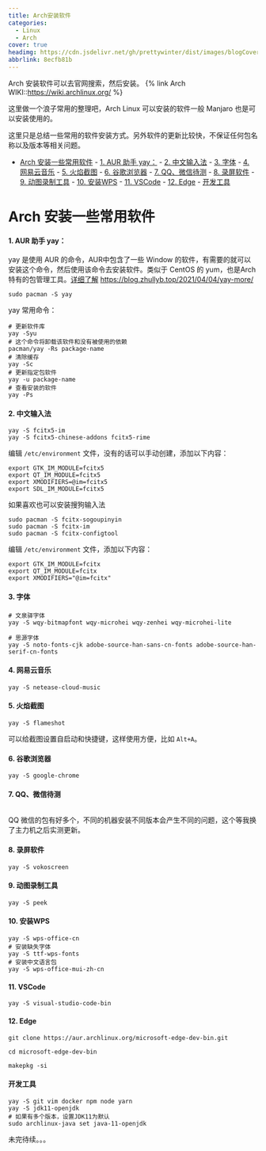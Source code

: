 ```yaml
---
title: Arch安装软件
categories:
  - Linux
  - Arch
cover: true
headimg: https://cdn.jsdelivr.net/gh/prettywinter/dist/images/blogCover/arch.jpeg
abbrlink: 8ecfb81b
---
```


Arch 安装软件可以去官网搜索，然后安装。
{% link Arch WIKI::https://wiki.archlinux.org/ %}

这里做一个浪子常用的整理吧，Arch Linux 可以安装的软件一般 Manjaro 也是可以安装使用的。

这里只是总结一些常用的软件安装方式。另外软件的更新比较快，不保证任何包名称以及版本等相关问题。

<!-- more -->

<!-- @import "[TOC]" {cmd="toc" depthFrom=2 depthTo=6 orderedList=true} -->

<!-- code_chunk_output -->

- [Arch 安装一些常用软件](#arch-安装一些常用软件)
      - [1. AUR 助手 yay：](#1-aur-助手-yay)
      - [2. 中文输入法](#2-中文输入法)
      - [3. 字体](#3-字体)
      - [4. 网易云音乐](#4-网易云音乐)
      - [5. 火焰截图](#5-火焰截图)
      - [6. 谷歌浏览器](#6-谷歌浏览器)
      - [7. QQ、微信待测](#7-qq微信待测)
      - [8. 录屏软件](#8-录屏软件)
      - [9. 动图录制工具](#9-动图录制工具)
      - [10. 安装WPS](#10-安装wps)
      - [11. VSCode](#11-vscode)
      - [12. Edge](#12-edge)
      - [开发工具](#开发工具)

<!-- /code_chunk_output -->

# Arch 安装一些常用软件

#### 1. AUR 助手 yay：
yay 是使用 AUR 的命令，AUR中包含了一些 Window 的软件，有需要的就可以安装这个命令，然后使用该命令去安装软件。类似于 CentOS 的 yum，也是Arch特有的包管理工具。[详细了解](https://zhuanlan.zhihu.com/p/363666022) https://blog.zhullyb.top/2021/04/04/yay-more/
```bash{.line-numbers}
sudo pacman -S yay
```
yay 常用命令：
```bash{.line-numbers}
# 更新软件库
yay -Syu
# 这个命令将卸载该软件和没有被使用的依赖
pacman/yay -Rs package-name
# 清除缓存
yay -Sc
# 更新指定包软件
yay -u package-name
# 查看安装的软件
yay -Ps
```

#### 2. 中文输入法
```bash{.line-numbers}
yay -S fcitx5-im 
yay -S fcitx5-chinese-addons fcitx5-rime
```
编辑 `/etc/environment` 文件，没有的话可以手动创建，添加以下内容：
```bash{.line-numbers}
export GTK_IM_MODULE=fcitx5
export QT_IM_MODULE=fcitx5
export XMODIFIERS=@im=fcitx5
export SDL_IM_MODULE=fcitx5
```

如果喜欢也可以安装搜狗输入法
```bash{.line-numbers}
sudo pacman -S fcitx-sogoupinyin
sudo pacman -S fcitx-im
sudo pacman -S fcitx-configtool
```
编辑 `/etc/environment` 文件，添加以下内容：
```bash{.line-numbers}
export GTK_IM_MODULE=fcitx
export QT_IM_MODULE=fcitx
export XMODIFIERS="@im=fcitx"
```

#### 3. 字体
```bash{.line-numbers}
# 文泉驿字体
yay -S wqy-bitmapfont wqy-microhei wqy-zenhei wqy-microhei-lite

# 思源字体
yay -S noto-fonts-cjk adobe-source-han-sans-cn-fonts adobe-source-han-serif-cn-fonts
```

#### 4. 网易云音乐
```bash{.line-numbers}
yay -S netease-cloud-music
```

#### 5. 火焰截图
```bash{.line-numbers}
yay -S flameshot
```
可以给截图设置自启动和快捷键，这样使用方便，比如 `Alt+A`。

#### 6. 谷歌浏览器
```bash{.line-numbers}
yay -S google-chrome
```

#### 7. QQ、微信待测
```bash{.line-numbers}
```
QQ 微信的包有好多个，不同的机器安装不同版本会产生不同的问题，这个等我换了主力机之后实测更新。

#### 8. 录屏软件
```bash{.line-numbers}
yay -S vokoscreen
```

#### 9. 动图录制工具
```bash{.line-numbers}
yay -S peek
```

#### 10. 安装WPS
```bash{.line-numbers}
yay -S wps-office-cn
# 安装缺失字体
yay -S ttf-wps-fonts
# 安装中文语言包
yay -S wps-office-mui-zh-cn
```

#### 11. VSCode
```bash{.line-numbers}
yay -S visual-studio-code-bin
```

#### 12. Edge
```bash{.line-numbers}
git clone https://aur.archlinux.org/microsoft-edge-dev-bin.git

cd microsoft-edge-dev-bin

makepkg -si
```

#### 开发工具
```bash{.line-numbers}
yay -S git vim docker npm node yarn
yay -S jdk11-openjdk
# 如果有多个版本，设置JDK11为默认
sudo archlinux-java set java-11-openjdk
```

未完待续。。。